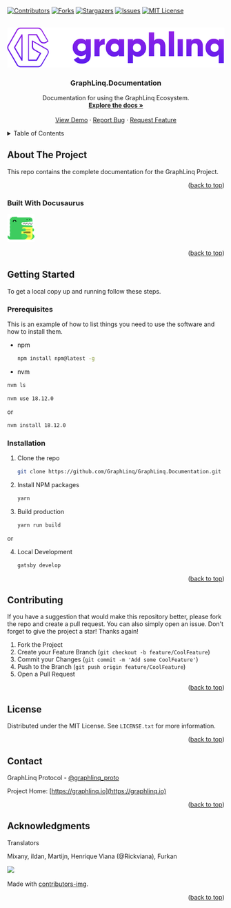 <!--
*** This README used the Best-README-Template (https://github.com/othneildrew/Best-README-Template).
-->

<a name="readme-top"></a>

<!-- PROJECT SHIELDS -->

[![Contributors][contributors-shield]][contributors-url]
[![Forks][forks-shield]][forks-url]
[![Stargazers][stars-shield]][stars-url]
[![Issues][issues-shield]][issues-url]
[![MIT License][license-shield]][license-url]



<!-- PROJECT LOGO -->
<br />
<div align="center">
  <!-- a href="https://github.com/GraphLinq/GraphLinq.Documentation">
    <img src="static/img/project-logo-mini.png" alt="Logo" width="80" height="80">
  </a-->
  <a href="https://github.com/GraphLinq/GraphLinq.Documentation">
    <img src="static/img/project-logo-full.png" alt="Logo" width="830">
  </a>

<h3 align="center">GraphLinq.Documentation</h3>

  <p align="center">
    Documentation for using the GraphLinq Ecosystem.
    <br />
    <a target="_blank" href="https://docs.graphlinq.io"><strong>Explore the docs »</strong></a>
    <br />
    <br />
    <a href="https://github.com/GraphLinq/GraphLinq.Documentation">View Demo</a>
    ·
    <a href="https://github.com/GraphLinq/GraphLinq.Documentation/issues">Report Bug</a>
    ·
    <a href="https://github.com/GraphLinq/GraphLinq.Documentation/issues">Request Feature</a>
  </p>
</div>



<!-- TABLE OF CONTENTS -->

<details>
  <summary>Table of Contents</summary>
  <ol>
    <li>
      <a href="#about-the-project">About The Project</a>
      <ul>
        <li><a href="#built-with">Built With Docusaurus</a></li>
      </ul>
    </li>
    <li>
      <a href="#getting-started">Getting Started</a>
      <ul>
        <li><a href="#prerequisites">Prerequisites</a></li>
        <li><a href="#installation">Installation</a></li>
      </ul>
    </li>
    <li><a href="#contributing">Contributing</a></li>
    <li><a href="#license">License</a></li>
    <li><a href="#contact">Contact</a></li>
    <li><a href="#acknowledgments">Acknowledgments</a></li>
  </ol>
</details>



<!-- ABOUT THE PROJECT -->
## About The Project

This repo contains the complete documentation for the GraphLinq Project.

<p align="right">(<a href="#readme-top">back to top</a>)</p>



### Built With Docusaurus

<a href="https://github.com/GraphLinq/GraphLinq.Documentation">
  <img src="static/img/docusaurus.png" alt="Logo" width="64">
</a>


<p align="right">(<a href="#readme-top">back to top</a>)</p>



<!-- GETTING STARTED -->
## Getting Started

To get a local copy up and running follow these steps.

### Prerequisites

This is an example of how to list things you need to use the software and how to install them.
* npm
  ```sh
  npm install npm@latest -g
  ```

* nvm
```sh
nvm ls
```
```sh
nvm use 18.12.0
```
or
```sh
nvm install 18.12.0
```

### Installation

1. Clone the repo
   ```sh
   git clone https://github.com/GraphLinq/GraphLinq.Documentation.git
   ```
2. Install NPM packages
   ```sh
   yarn
   ```
3. Build production
   ```sh
   yarn run build
   ```
or

4. Local Development
    ```sh
    gatsby develop
    ```

<p align="right">(<a href="#readme-top">back to top</a>)</p>



<!-- CONTRIBUTING -->
## Contributing

If you have a suggestion that would make this repository better, please fork the repo and create a pull request. You can also simply open an issue. Don't forget to give the project a star! Thanks again!

1. Fork the Project
2. Create your Feature Branch (`git checkout -b feature/CoolFeature`)
3. Commit your Changes (`git commit -m 'Add some CoolFeature'`)
4. Push to the Branch (`git push origin feature/CoolFeature`)
5. Open a Pull Request

<p align="right">(<a href="#readme-top">back to top</a>)</p>



<!-- LICENSE -->
## License

Distributed under the MIT License. See `LICENSE.txt` for more information.

<p align="right">(<a href="#readme-top">back to top</a>)</p>



<!-- CONTACT -->
## Contact

GraphLinq Protocol - [@graphlinq_proto](https://twitter.com/graphlinq_proto)

Project Home: [https://graphlinq.io](https://graphlinq.io)

<p align="right">(<a href="#readme-top">back to top</a>)</p>



<!-- ACKNOWLEDGMENTS -->
## Acknowledgments

Translators

Mixany, ildan, Martijn, Henrique Viana (@Rickviana), Furkan

<a href="https://github.com/jrbgit/GraphLinq.Locales/graphs/contributors">
  <img src="https://contrib.rocks/image?repo=jrbgit/GraphLinq.Locales" />
</a>

Made with [contributors-img](https://contrib.rocks).

<p align="right">(<a href="#readme-top">back to top</a>)</p>



<!-- MARKDOWN LINKS & IMAGES -->
<!-- https://www.markdownguide.org/basic-syntax/#reference-style-links -->
[contributors-shield]: https://img.shields.io/github/contributors/GraphLinq/GraphLinq.Documentation.svg?style=for-the-badge
[contributors-url]: https://github.com/GraphLinq/GraphLinq.Documentation/graphs/contributors
[forks-shield]: https://img.shields.io/github/forks/GraphLinq/GraphLinq.Documentation.svg?style=for-the-badge
[forks-url]: https://github.com/GraphLinq/GraphLinq.Documentation/network/members
[stars-shield]: https://img.shields.io/github/stars/GraphLinq/GraphLinq.Documentation.svg?style=for-the-badge
[stars-url]: https://github.com/GraphLinq/GraphLinq.Documentation/stargazers
[issues-shield]: https://img.shields.io/github/issues/GraphLinq/GraphLinq.Documentation.svg?style=for-the-badge
[issues-url]: https://github.com/GraphLinq/GraphLinq.Documentation/issues
[license-shield]: https://img.shields.io/github/license/GraphLinq/GraphLinq.Documentation.svg?style=for-the-badge
[license-url]: https://github.com/GraphLinq/GraphLinq.Documentation/blob/master/LICENSE.txt


